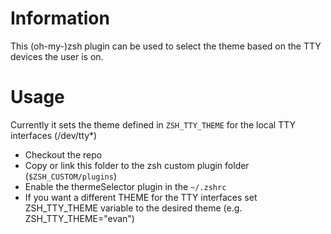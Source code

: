 # Information
This (oh-my-)zsh plugin can be used to select the theme based on the TTY devices the user is on.

# Usage
Currently it sets the theme defined in `ZSH_TTY_THEME` for the local TTY interfaces (/dev/tty*)

- Checkout the repo
- Copy or link this folder to the zsh custom plugin folder (`$ZSH_CUSTOM/plugins`)
- Enable the thermeSelector plugin in the `~/.zshrc`
- If you want a different THEME for the TTY interfaces set ZSH_TTY_THEME variable to the desired theme (e.g. ZSH_TTY_THEME="evan")

